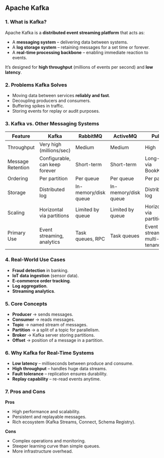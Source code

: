 ## Apache Kafka

### 1. What is Kafka?
Apache Kafka is a **distributed event streaming platform** that acts as:
- A **messaging system** – delivering data between systems.
- A **log storage system** – retaining messages for a set time or forever.
- A **real-time processing backbone** – enabling immediate reaction to events.

It’s designed for **high throughput** (millions of events per second) and **low latency**.


### 2. Problems Kafka Solves
- Moving data between services **reliably and fast**.
- Decoupling producers and consumers.
- Buffering spikes in traffic.
- Storing events for replay or audit purposes.


### 3. Kafka vs. Other Messaging Systems

| Feature | Kafka | RabbitMQ | ActiveMQ | Pulsar |
|---------|-------|----------|----------|--------|
| Throughput | Very high (millions/sec) | Medium | Medium | High |
| Message Retention | Configurable, can keep forever | Short-term | Short-term | Long-term via BookKeeper |
| Ordering | Per partition | Per queue | Per queue | Per partition |
| Storage | Distributed log | In-memory/disk queue | In-memory/disk queue | Distributed log |
| Scaling | Horizontal via partitions | Limited by queue | Limited by queue | Horizontal via partitions |
| Primary Use | Event streaming, analytics | Task queues, RPC | Task queues | Event streaming, multi-tenancy |


### 4. Real-World Use Cases
- **Fraud detection** in banking.
- **IoT data ingestion** (sensor data).
- **E-commerce order tracking**.
- **Log aggregation**.
- **Streaming analytics**.


### 5. Core Concepts
- **Producer** → sends messages.
- **Consumer** → reads messages.
- **Topic** → named stream of messages.
- **Partition** → a split of a topic for parallelism.
- **Broker** → Kafka server storing partitions.
- **Offset** → position of a message in a partition.



### 6. Why Kafka for Real-Time Systems
- **Low latency** – milliseconds between produce and consume.
- **High throughput** – handles huge data streams.
- **Fault tolerance** – replication ensures durability.
- **Replay capability** – re-read events anytime.



### 7. Pros and Cons
**Pros**
- High performance and scalability.
- Persistent and replayable messages.
- Rich ecosystem (Kafka Streams, Connect, Schema Registry).

**Cons**
- Complex operations and monitoring.
- Steeper learning curve than simple queues.
- More infrastructure overhead.
